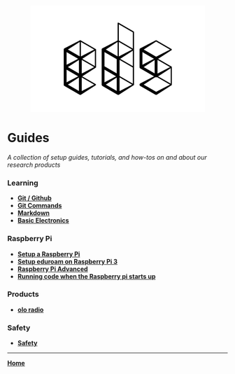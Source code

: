 <p align="center">
  <img src="images/EDS-Black.png">
</p>

# Guides
_A collection of setup guides, tutorials, and how-tos on and about our research products_

### Learning
* **[Git / Github](git-github.md)**
* **[Git Commands](git-commands.md)**
* **[Markdown](markdown.md)**
* **[Basic Electronics](basic-electronics.md)**

### Raspberry Pi
* **[Setup a Raspberry Pi](setup-raspberry-pi.md)**
* **[Setup eduroam on Raspberry Pi 3](setup-eduroam-raspberry-pi-3.md)**
* **[Raspberry Pi Advanced](raspberry-advanced.md)**
* **[Running code when the Raspberry pi starts up](script-on-startup.md)**

### Products
* **[olo radio](olo.md)**

### Safety
* **[Safety](safety.md)**

---
**[Home](README.md)**
